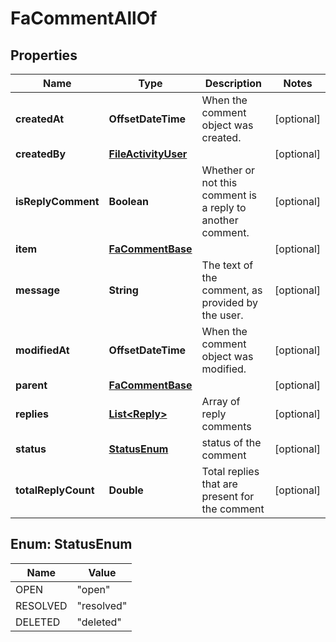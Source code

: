 

# FaCommentAllOf


## Properties

| Name | Type | Description | Notes |
|------------ | ------------- | ------------- | -------------|
|**createdAt** | **OffsetDateTime** | When the comment object was created. |  [optional] |
|**createdBy** | [**FileActivityUser**](FileActivityUser.md) |  |  [optional] |
|**isReplyComment** | **Boolean** | Whether or not this comment is a reply to another comment. |  [optional] |
|**item** | [**FaCommentBase**](FaCommentBase.md) |  |  [optional] |
|**message** | **String** | The text of the comment, as provided by the user. |  [optional] |
|**modifiedAt** | **OffsetDateTime** | When the comment object was modified. |  [optional] |
|**parent** | [**FaCommentBase**](FaCommentBase.md) |  |  [optional] |
|**replies** | [**List&lt;Reply&gt;**](Reply.md) | Array of reply comments |  [optional] |
|**status** | [**StatusEnum**](#StatusEnum) | status of the comment |  [optional] |
|**totalReplyCount** | **Double** | Total replies that are present for the comment |  [optional] |



## Enum: StatusEnum

| Name | Value |
|---- | -----|
| OPEN | &quot;open&quot; |
| RESOLVED | &quot;resolved&quot; |
| DELETED | &quot;deleted&quot; |



